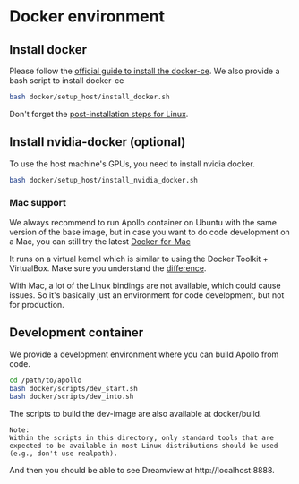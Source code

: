 # Docker environment

## Install docker

Please follow the
[official guide to install the docker-ce](https://docs.docker.com/install/linux/docker-ce/ubuntu).
We also provide a bash script to install docker-ce

```bash
bash docker/setup_host/install_docker.sh
```

Don't forget the
[post-installation steps for Linux](https://docs.docker.com/install/linux/linux-postinstall).


## Install nvidia-docker (optional)

To use the host machine's GPUs, you need to install nvidia docker.

```bash
bash docker/setup_host/install_nvidia_docker.sh
```
### Mac support

We always recommend to run Apollo container on Ubuntu with the same version of
the base image, but in case you want to do code development on a Mac, you can
still try the latest
[Docker-for-Mac](https://docs.docker.com/docker-for-mac/install)

It runs on a virtual kernel which is similar to using the Docker Toolkit + VirtualBox.
Make sure you understand the [difference](https://docs.docker.com/docker-for-mac/docker-toolbox).

With Mac, a lot of the Linux bindings are not available, which could cause issues.
So it's basically just an environment for code development, but not for production.

## Development container

We provide a development environment where you can build Apollo from code.

```bash
cd /path/to/apollo
bash docker/scripts/dev_start.sh
bash docker/scripts/dev_into.sh
```

The scripts to build the dev-image are also available at docker/build.

```
Note:
Within the scripts in this directory, only standard tools that are expected to be available in most Linux distributions should be used (e.g., don't use realpath).
```

And then you should be able to see Dreamview at http://localhost:8888.
